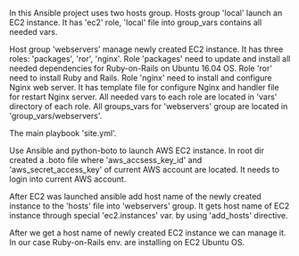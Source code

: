 In this Ansible project uses two hosts group.
Hosts group 'local' launch an EC2 instance. It has 'ec2' role, 'local' file into group_vars contains all needed
vars.

Host group 'webservers' manage newly created EC2 instance. It has three roles: 'packages', 'ror', 'nginx'.
Role 'packages' need to update and install all needed dependencies for Ruby-on-Rails on Ubuntu 16.04 OS.
Role 'ror' need to install Ruby and Rails.
Role 'nginx' need to install and configure Nginx web server. It has template file for configure Nginx and handler file
for restart Nginx server.
All needed vars to each role are located in 'vars' directory of each role. All groups_vars for 'webservers' group are
located in 'group_vars/webservers'.

The main playbook 'site.yml'.


Use Ansible and python-boto to launch AWS EC2 instance.
In root dir created a .boto file where 'aws_accsess_key_id' and 'aws_secret_access_key' of current AWS account are
located.
It needs to login into current AWS account.

After EC2 was launched ansible add host name of the newly created instance to the 'hosts' file into 'webservers' group.
It gets host name of EC2 instance through special 'ec2.instances' var. by using 'add_hosts' directive.

After we get a host name of newly created EC2 instance we can manage it.
In our case Ruby-on-Rails env. are installing on EC2 Ubuntu OS.
